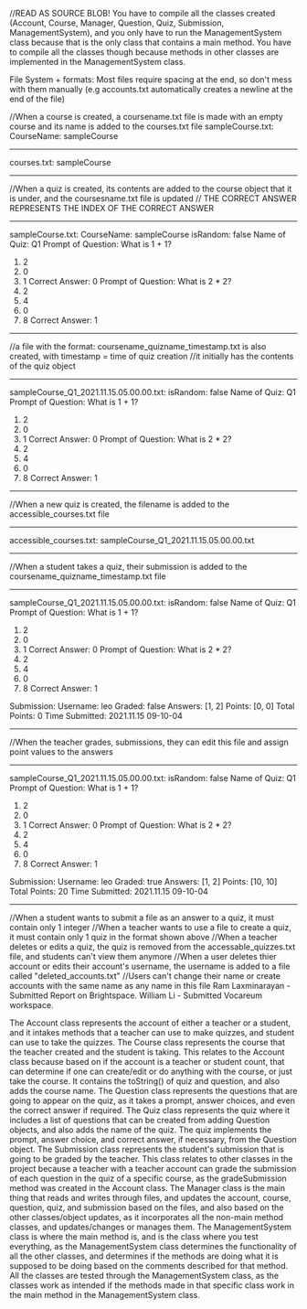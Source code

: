 //READ AS SOURCE BLOB!
You have to compile all the classes created (Account, Course, Manager, Question, Quiz, Submission, ManagementSystem), and you only have to run the ManagementSystem class because that is the only class that contains a main method. You have to compile all the classes though because methods in other classes are implemented in the ManagementSystem class.   

File System + formats:
Most files require spacing at the end, so don't mess with them manually
(e.g accounts.txt automatically creates a newline at the end of the file)

//When a course is created, a coursename.txt file is made with an empty course and its name is added to the courses.txt file
sampleCourse.txt:
CourseName: sampleCourse
_____________________________________
courses.txt:
sampleCourse
_____________________________________
//When a quiz is created, its contents are added to the course object that it is under, and the coursesname.txt file is updated
// THE CORRECT ANSWER REPRESENTS THE INDEX OF THE CORRECT ANSWER
_____________________________________
sampleCourse.txt:
CourseName: sampleCourse
isRandom: false
Name of Quiz: Q1
Prompt of Question: What is 1 + 1?
1. 2
2. 0
3. 1
Correct Answer: 0
Prompt of Question: What is 2 * 2?
1. 2
2. 4
3. 0
4. 8
Correct Answer: 1
_____________________________________
//a file with the format: coursename_quizname_timestamp.txt is also created, with timestamp = time of quiz creation
//it initially has the contents of the quiz object
______________________________________
sampleCourse_Q1_2021.11.15.05.00.00.txt:
isRandom: false
Name of Quiz: Q1
Prompt of Question: What is 1 + 1?
1. 2
2. 0
3. 1
Correct Answer: 0
Prompt of Question: What is 2 * 2?
1. 2
2. 4
3. 0
4. 8
Correct Answer: 1
____________________________________
//When a new quiz is created, the filename is added to the accessible_courses.txt file
______________________________________
accessible_courses.txt:
sampleCourse_Q1_2021.11.15.05.00.00.txt
______________________________________
//When a student takes a quiz, their submission is added to the coursename_quizname_timestamp.txt file
_____________________________________
sampleCourse_Q1_2021.11.15.05.00.00.txt:
isRandom: false
Name of Quiz: Q1
Prompt of Question: What is 1 + 1?
1. 2
2. 0
3. 1
Correct Answer: 0
Prompt of Question: What is 2 * 2?
1. 2
2. 4
3. 0
4. 8
Correct Answer: 1

Submission: 
Username: leo
Graded: false
Answers: [1, 2]
Points: [0, 0]
Total Points: 0
Time Submitted: 2021.11.15 09-10-04
___________________________________
//When the teacher grades, submissions, they can edit this file and assign point values to the answers
___________________________________
sampleCourse_Q1_2021.11.15.05.00.00.txt:
isRandom: false
Name of Quiz: Q1
Prompt of Question: What is 1 + 1?
1. 2
2. 0
3. 1
Correct Answer: 0
Prompt of Question: What is 2 * 2?
1. 2
2. 4
3. 0
4. 8
Correct Answer: 1

Submission: 
Username: leo
Graded: true
Answers: [1, 2]
Points: [10, 10]
Total Points: 20
Time Submitted: 2021.11.15 09-10-04
___________________________________
//When a student wants to submit a file as an answer to a quiz, it must contain only 1 integer
//When a teacher wants to use a file to create a quiz, it must contain only 1 quiz in the format shown above
//When a teacher deletes or edits a quiz, the quiz is removed from the accessable_quizzes.txt file, and students can't view them anymore
//When a user deletes thier account or edits their account's username, the username is added to a file called "deleted_accounts.txt"
//Users can't change their name or create accounts with the same name as any name in this file
Ram Laxminarayan - Submitted Report on Brightspace. William Li - Submitted Vocareum workspace.

The Account class represents the account of either a teacher or a student, and it intakes methods that a teacher can use to make quizzes, and student can use to take the quizzes. 
The Course class represents the course that the teacher created and the student is taking. This relates to the Account class because based on if the account is a teacher or student count, that can determine if one can create/edit or do anything with the course, or just take the course. It contains the toString() of quiz and question, and also adds the course name. 
The Question class represents the questions that are going to appear on the quiz, as it takes a prompt, answer choices, and even the correct answer if required. 
The Quiz class represents the quiz where it includes a list of questions that can be created from adding Question objects, and also adds the name of the quiz. The quiz implements the prompt, answer choice, and correct answer, if necessary, from the Question object. 
The Submission class represents the student's submission that is going to be graded by the teacher. This class relates to other classes in the project because a teacher with a teacher account can grade the submission of each question in the quiz of a specific course, as the gradeSubmission method was created in the Account class. 
The Manager class is the main thing that reads and writes through files, and updates the account, course, question, quiz, and submission based on the files, and also based on the other classes/object updates, as it incorporates all the non-main method classes, and updates/changes or manages them. 
The ManagementSystem class is where the main method is, and is the class where you test everything, as the ManagementSystem class determines the functionality of all the other classes, and determines if the methods are doing what it is supposed to be doing based on the comments described for that method.
All the classes are tested through the ManagementSystem class, as the classes work as intended if the methods made in that specific class work in the main method in the ManagementSystem class. 

